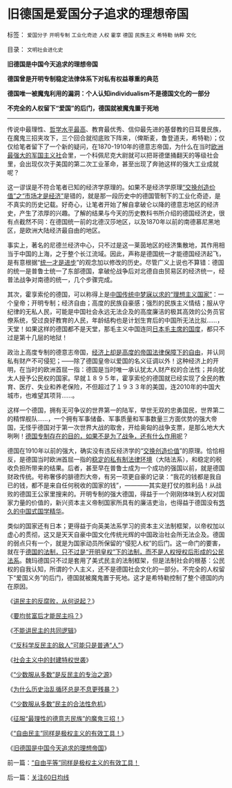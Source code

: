 # 旧德国是爱国分子追求的理想帝国

标签： `爱国分子` `开明专制` `工业化奇迹` `人权` `霍享` `德国` `民族主义` `希特勒` `纳粹` `文化` 

目录： `文明社会进化史`

**旧德国是中国今天追求的理想帝国**

**德国曾是开明专制稳定法律体系下对私有权益尊重的典范**

**德国唯一被魔鬼利用的漏洞：个人认知individualism不是德国文化的一部分**

**不完全的人权留下“爱国”的后门，德国就被魔鬼置于死地**

****

传说中最理性、[哲学水平最高](../../../2010/3/13/科学作为哲学使用就不再是科学.md)、教育最优秀、信仰最先进的基督教的日耳曼民族，在魔鬼三招夹攻下，三个回合就彻底败下阵来，（俾斯麦，鲁登道夫，希特勒）；仅仅给笔者留下了一个新的疑问，在1870-1910年的德意志帝国，为什么在当时[欧洲最强大的军国主义社](../../../2009/9/30/永久性的全国全民总动员.md)会里，一个科佩尼克大尉就可以把哥德堡捅翻天的等级社会里，会出现仅次于美国的第二次工业革命，甚至出现了奔驰这样的强大工业成就呢？

这一谬误是不符合笔者已知的经济学原理的。如果不是经济学原理[“交换创造价值”之“市场才是经济”](../../../2009/12/18/交换创造价值决定了“市场才是经济”.md)是错的，就是那一段历史中的德国管制下的工业化奇迹，是不真实的历史记载。好奇心，让笔者开始了解自拿破仑以降的德意志地区的经济史，产生了浓厚的兴趣。了解的结果与今天的历史教科书所介绍的德国经济史，很有点截然不同：在德国统一前的北德汉莎地区，以及1870年以前的南德慕尼黑地区，是欧洲大陆经济最自由的地区。

事实上，著名的尼德兰经济中心，只不过是这一莱茵地区的经济集散地，其作用相当于中国的上海，之于整个长江流域。因此，声称是德国统一才能德国经济起飞，是有意根据“[统一才是进步](../../../2010/1/22/管理学向经济学靠拢“产权细分”.md)”的观念加以修改的历史。尽管广义上说也不算错：德国的统一是普鲁士统一了东部德国，拿破伦战争后对北德自由贸易区的经济统一，经普法战争对南德的统一，几个步骤完成。

其次，霍享索伦的德国，可以称得上是[中国传统中梦寐以求的“理想主义国家”](http://darthvad.blog.sohu.com/132102470.html)：一个皇帝；开明专制；经济自由；高度的民族自豪感；强烈的民族主义情结；服从守纪律的无私人民，可能是中国社会永远无法企及的高度廉洁的极其高效的公务员官僚系统，受过良好教育的人民，年龄结构也是计划生育后的中国所无法比拟……，天堂！如果这样的德国都不是天堂，那毛主义中国连同[日本毛主席的国度](../../../2009/12/9/日本帝国是中国人最熟悉的社会.md)，都只不过是第十几层的地狱！

政治上高度专制的德意志帝国，[经济上却是高度的帝国法律保障下的自由](../../../2009/12/13/希特勒德国低效地浪费了百年市场经济的积累.md)，并认同私有财产不可侵犯；——除了德国皇帝以爱国的名义征调以外！这种经济上的开明，在当时的欧洲首屈一指：德国是当时唯一承认犹太人财产权的合法性；并向犹太人授予公民权的国家。早就１８９５年，霍享索伦的德国就已经实现了全民的教育、医疗、失业和养老保险，不但超过了１９３３年的美国，连2010年的中国大城市，也难望其项背……。

这样一个德国，拥有无可争议的世界第一的陆军，举世无双的忠勇国民，世界第二的精悍舰队……，一个拥有军事储备、军事质量和军事数量三方面优势的强大帝国，无怪乎德国对于第一次世界大战的取舍，开给奥匈的战争支票，是那么地大大咧咧！[德国专制存在的目的，如果不是为了战争，还有什么作用呢](../../../2008/7/6/什么是社会生产的价值？什么是GDP？.md)？

德国在1910年以前的强大，确实没有违反经济学的“[交换创造价值](../../../2008/8/25/价值守恒定律：交换决定价值，政府采购与泡沫GDP.md)”的原理。恰恰相反，是德国当时欧洲首屈一指的[稳定的私有制法律环境](../../../2009/8/24/法制法治须“简约严明”.md)（大陆法系），和稳定的税收负担所带来的结果。后者，甚至早在普鲁士成为一个成功的强国以前，就是德国财政传统。号称奢侈的腓德烈大帝，有另一项更自豪的记录：“我花的钱都是我自已的钱，都不是来自任何税收的国家的钱”，————其实是打仗的胜利品！从战败的德国王公家里搜来的。开明专制的强大德国，得益于一个刚刚体味到人权对国家力量的价值的，新兴资本主义帝制国家所具有的廉洁吏治，也得益于德国没有[悠久的中国式国学精华](../../../2009/3/21/三纲五常儒家理教之国学精华的科学实用性.md)。

类似的国家还有日本；更得益于向英美法系学习的资本主义法制框架，以帝权加以虚心的贯彻，这又是天天自豪中国文化传统光辉的中国政治社会所无法企及。德国的弱点只有一个，就是为国家动员所保留的“侵犯人权”的后门。这一命门的要害，就在于[德国的法制，只不过是“开明皇权”下的法制，而不是人权授权后形成的公民法系](../../../2010/2/11/定义：文明，文化，民族和国家.md)。魏玛德国只不过是套用了美式民主的法制框架，但是法制社会的根基：公民权的自我认知，所谓的个人主义，还不是德国社会文化的一部分。不完全的人权留下“爱国义务”的后门，德国就被魔鬼置于死地。这才是希特勒控制了整个德国的内在原因。



《[讲民主的反腐败，从何说起？](../../../2010/3/1/讲民主的反腐败，从何说起？.md)》

《[要均贫富后才能民主吗？](../../../2010/3/1/要均贫富后才能民主吗？.md)》

《[不能讲民主的共同逻辑](../../../2010/3/2/“物质供应极大丰富才能讲民主“.md)》

《[“反科学反民主的敌人”可能只是普通“人”](../../../2010/3/2/“反科学反民主的敌人”可能只是普通“人”.md)》

《[社会主义中的封建特权世袭](../../../2010/3/2/封建社会的权力世袭.md)》

《[“少数服从多数”是反民主的专治之源](../../../2010/3/3/“少数服从多数”是反人权反民主的专治之源.md)》

《[为什么历史治乱循环总是不息更残暴？](../../../2010/3/3/为什么历史治乱循环总是不息更残暴？.md)》

《[“少数服从多数”民主的合法性危机](http://blog.sina.com.cn/s/blog_5563a64d0100h72d.html)》

《[征服“最理性的德意志民族”的魔鬼三招！](../../../2010/3/17/征服“最理性的德意志民族”的魔鬼三招！.md)》

《[“自由民主”同样是极权主义的有效工具！](../../../2010/3/18/“自由平等”同样是极权主义的有效工具！.md)》

《[旧德国是中国今天追求的理想帝国](../../../2009/6/29/法式民主可能方便了民粹希特勒上台.md)》

前一篇：[“自由平等”同样是极权主义的有效工具！](../../../2010/3/18/“自由平等”同样是极权主义的有效工具！.md)

后一篇：[关注60日均线](../../../2010/3/19/关注60日均线.md)